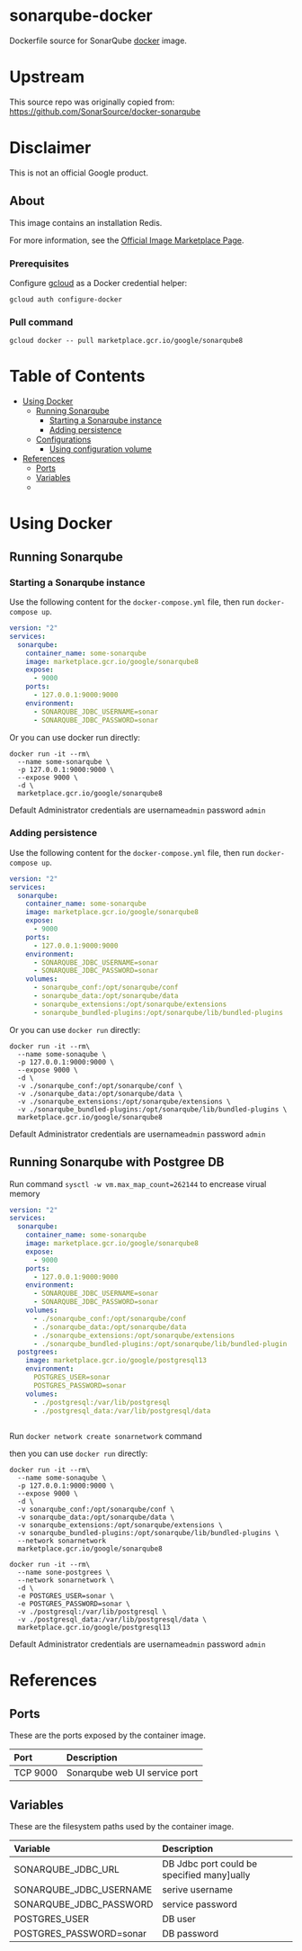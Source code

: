 sonarqube-docker
============

Dockerfile source for SonarQube [docker](https://docker.io) image.

# Upstream
This source repo was originally copied from:
https://github.com/SonarSource/docker-sonarqube

# Disclaimer
This is not an official Google product.

## About

This image contains an installation Redis. 

For more information, see the [Official Image Marketplace Page](https://console.cloud.google.com/marketplace/details/google/sonarqube8).

### Prerequisites

Configure [gcloud](https://cloud.google.com/sdk/gcloud/) as a Docker credential helper:

```shell
gcloud auth configure-docker
```
### Pull command

```shell
gcloud docker -- pull marketplace.gcr.io/google/sonarqube8
```

# <a name="table-of-contents"></a>Table of Contents

* [Using Docker](#using-docker)
  * [Running Sonarqube](#running-sonarqube-docker)
    * [Starting a Sonarqube instance](#starting-a-sonarqube-instance-docker)
    * [Adding persistence](#adding-persistence-docker)
  * [Configurations](#configurations-docker)
    * [Using configuration volume](#using-configuration-volume-docker)
* [References](#references)
  * [Ports](#references-ports)
  * [Variables](#references-Variables)
  * 
# <a name="using-docker"></a>Using Docker

## <a name="running-sonarqube-docker"></a>Running Sonarqube

### <a name="starting-a-sonarqube-instance-docker"></a>Starting a Sonarqube instance

Use the following content for the `docker-compose.yml` file, then run `docker-compose up`.

```yaml
version: "2"
services:
  sonarqube:
    container_name: some-sonarqube
    image: marketplace.gcr.io/google/sonarqube8
    expose:
      - 9000
    ports:
      - 127.0.0.1:9000:9000
    environment:
      - SONARQUBE_JDBC_USERNAME=sonar
      - SONARQUBE_JDBC_PASSWORD=sonar 
```
Or you can use docker run directly:

```shell
docker run -it --rm\
  --name some-sonarqube \
  -p 127.0.0.1:9000:9000 \
  --expose 9000 \
  -d \
  marketplace.gcr.io/google/sonarqube8
```
Default Administrator credentials are  username`admin` password `admin`

### <a name="adding-persistence-docker"></a>Adding persistence

Use the following content for the `docker-compose.yml` file, then run `docker-compose up`.

```yaml
version: "2"
services:
  sonarqube:
    container_name: some-sonarqube
    image: marketplace.gcr.io/google/sonarqube8
    expose:
      - 9000
    ports:
      - 127.0.0.1:9000:9000
    environment:
      - SONARQUBE_JDBC_USERNAME=sonar
      - SONARQUBE_JDBC_PASSWORD=sonar 
    volumes:
      - sonarqube_conf:/opt/sonarqube/conf
      - sonarqube_data:/opt/sonarqube/data
      - sonarqube_extensions:/opt/sonarqube/extensions
      - sonarqube_bundled-plugins:/opt/sonarqube/lib/bundled-plugins
```
Or you can use `docker run` directly:

```shell
docker run -it --rm\
  --name some-sonaqube \
  -p 127.0.0.1:9000:9000 \
  --expose 9000 \
  -d \
  -v ./sonarqube_conf:/opt/sonarqube/conf \
  -v ./sonarqube_data:/opt/sonarqube/data \
  -v ./sonarqube_extensions:/opt/sonarqube/extensions \
  -v ./sonarqube_bundled-plugins:/opt/sonarqube/lib/bundled-plugins \
  marketplace.gcr.io/google/sonarqube8
```
Default Administrator credentials are  username`admin` password `admin`

## <a name="configurations-docker"></a>Running Sonarqube with Postgree DB

Run command `sysctl -w vm.max_map_count=262144` to encrease virual memory

```yaml
version: "2"
services:
  sonarqube:
    container_name: some-sonarqube
    image: marketplace.gcr.io/google/sonarqube8
    expose:
      - 9000
    ports:
      - 127.0.0.1:9000:9000
    environment:
      - SONARQUBE_JDBC_USERNAME=sonar
      - SONARQUBE_JDBC_PASSWORD=sonar 
    volumes:
      - ./sonarqube_conf:/opt/sonarqube/conf
      - ./sonarqube_data:/opt/sonarqube/data
      - ./sonarqube_extensions:/opt/sonarqube/extensions
      - ./sonarqube_bundled-plugins:/opt/sonarqube/lib/bundled-plugin
  postgrees:
    image: marketplace.gcr.io/google/postgresql13
    environment:
      POSTGRES_USER=sonar
      POSTGRES_PASSWORD=sonar
    volumes:
      - ./postgresql:/var/lib/postgresql
      - ./postgresql_data:/var/lib/postgresql/data
      
```
Run `docker network create sonarnetwork` command

then you can use `docker run` directly:

```shell
docker run -it --rm\
  --name some-sonaqube \
  -p 127.0.0.1:9000:9000 \
  --expose 9000 \
  -d \
  -v sonarqube_conf:/opt/sonarqube/conf \
  -v sonarqube_data:/opt/sonarqube/data \
  -v sonarqube_extensions:/opt/sonarqube/extensions \
  -v sonarqube_bundled-plugins:/opt/sonarqube/lib/bundled-plugins \
  --network sonarnetwork
  marketplace.gcr.io/google/sonarqube8
```
```shell
docker run -it --rm\
  --name sone-postgrees \
  --network sonarnetwork \
  -d \ 
  -e POSTGRES_USER=sonar \
  -e POSTGRES_PASSWORD=sonar \
  -v ./postgresql:/var/lib/postgresql \
  -v ./postgresql_data:/var/lib/postgresql/data \
  marketplace.gcr.io/google/postgresql13 
```

Default Administrator credentials are  username`admin` password `admin`

# <a name="references"></a>References

## <a name="references-ports"></a>Ports

These are the ports exposed by the container image.

| **Port** | **Description** |
|:---------|:----------------|
| TCP 9000 | Sonarqube web UI service port |

## <a name="references-Variables"></a>Variables

These are the filesystem paths used by the container image.

| **Variable** | **Description** |
|:---------|:----------------|
| SONARQUBE_JDBC_URL| DB Jdbc port could be specified many]ually|
| SONARQUBE_JDBC_USERNAME| serive username|
| SONARQUBE_JDBC_PASSWORD| service password|
| POSTGRES_USER| DB user|
| POSTGRES_PASSWORD=sonar| DB password|
